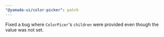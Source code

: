 ```yaml
---
"@yamada-ui/color-picker": patch
---
```


Fixed a bug where `ColorPicer`'s `children` were provided even though the value was not set.
